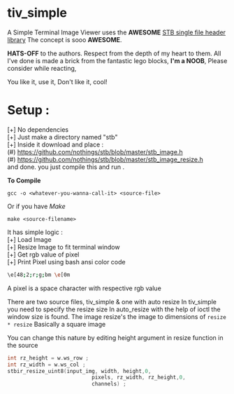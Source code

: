 # tiv_simple
A Simple Terminal Image Viewer uses the **AWESOME** [STB single file header library](https://github.com/nothings/stb)
The concept is sooo **AWESOME**.

**HATS-OFF** to the authors.
Respect from the depth of my heart to them.
All I've done is made a brick from the fantastic
lego blocks, **I'm a NOOB**, Please consider
while reacting,

You like it, use it,
Don't like it, cool!

# **Setup :**
[+] No dependencies\
[+] Just make a directory named "stb" \
[+] Inside it download and place : \
(#) https://github.com/nothings/stb/blob/master/stb_image.h \
(#) https://github.com/nothings/stb/blob/master/stb_image_resize.h \
and done. you just compile this and run .

**To Compile**
```
gcc -o <whatever-you-wanna-call-it> <source-file>
```
Or if you have *Make*
```
make <source-filename>
```

It has simple logic :\
[+] Load Image\
[+] Resize Image to fit terminal window\
[+] Get rgb value of pixel\
[+] Print Pixel using bash ansi color code
```bash
\e[48;2;r;g;bm \e[0m
```
A pixel is a space character with respective rgb value

There are two source files, tiv_simple & one with auto resize
In tiv_simple you need to specify the resize size
In auto_resize with the help of ioctl the window size is
found. The image resize's the image to dimensions of
```resize * resize```
Basically a square image

You can change this nature by editing height argument in resize function in the source
```c
int rz_height = w.ws_row ;
int rz_width = w.ws_col ;
stbir_resize_uint8(input_img, width, height,0,
                           pixels, rz_width, rz_height,0,
                           channels) ;
```
